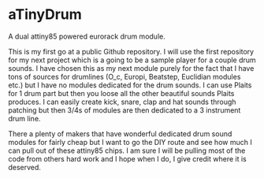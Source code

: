 # aTinyDrum
A dual attiny85 powered eurorack drum module.

This is my first go at a public Github repository. I will use the first repository for my next project which is a going to be a sample player for a couple drum sounds.
I have chosen this as my next module purely for the fact that I have tons of sources for drumlines (O_c, Europi, Beatstep, Euclidian modules etc.) but I have no modules dedicated for the drum sounds.  I can use Plaits for 1 drum part but then you loose all the other beautiful sounds Plaits produces. I can easily create kick, snare, clap and hat sounds through patching but then 3/4s of modules are then dedicated to a 3 instrument drum line.

There a plenty of makers that have wonderful dedicated drum sound modules for fairly cheap but I want to go the DIY route and see how much I can pull out of these attiny85 chips.  I am sure I will be pulling most of the code from others hard work and I hope when I do, I give credit where it is deserved.
